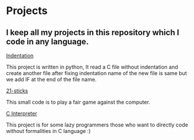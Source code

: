 # Projects
## I keep all my projects in this repository which I code in any language.

[Indentation](https://github.com/vipin3699/Projects/tree/master/indentation "Indentation")

This project is written in python, It read a C file without indentation and create another file after fixing indentation name of the new file is same but we add IF at the end of the file name.

[21-sticks](https://github.com/vipin3699/Projects/tree/master/21-sticks "21-sticks")

This small code is to play a fair game against the computer.

[C Interpreter](https://github.com/vipin3699/Projects/tree/master/C_interpreter "C Interpreter")

This project is for some lazy programmers those who want to directly code without formalities in C language :)
